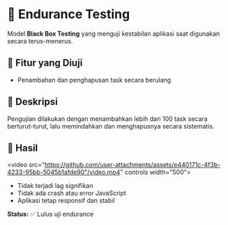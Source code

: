 # 🔁 Endurance Testing

Model **Black Box Testing** yang menguji kestabilan aplikasi saat digunakan secara terus-menerus.

## 🎯 Fitur yang Diuji
- Penambahan dan penghapusan task secara berulang

## 🧾 Deskripsi
Pengujian dilakukan dengan menambahkan lebih dari 100 task secara berturut-turut, lalu memindahkan dan menghapusnya secara sistematis.

## 📌 Hasil

<video src="https://github.com/user-attachments/assets/e440171c-4f3b-4233-95bb-5045b1afde90"/video.mp4" controls width="500"></video>


- Tidak terjadi lag signifikan
- Tidak ada crash atau error JavaScript
- Aplikasi tetap responsif dan stabil

**Status:** ✅ Lulus uji endurance
